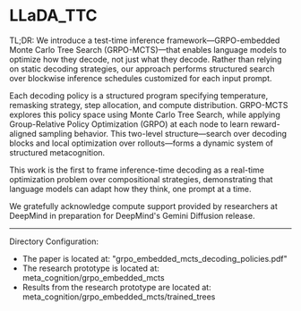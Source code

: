 # LLaDA_TTC
TL;DR: We introduce a test-time inference framework—GRPO-embedded Monte Carlo Tree Search (GRPO-MCTS)—that enables language models to optimize how they decode, not just what they decode. Rather than relying on static decoding strategies, our approach performs structured search over blockwise inference schedules customized for each input prompt. 

Each decoding policy is a structured program specifying temperature, remasking strategy, step allocation, and compute distribution. GRPO-MCTS explores this policy space using Monte Carlo Tree Search, while applying Group-Relative Policy Optimization (GRPO) at each node to learn reward-aligned sampling behavior. This two-level structure—search over decoding blocks and local optimization over rollouts—forms a dynamic system of structured metacognition. 

This work is the first to frame inference-time decoding as a real-time optimization problem over compositional strategies, demonstrating that language models can adapt how they think, one prompt at a time. 

We gratefully acknowledge compute support provided by researchers at DeepMind in preparation for DeepMind's Gemini Diffusion release.

-----------------------------------------------------------------------------------------------------------------------------------------------
Directory Configuration:
* The paper is located at: "grpo_embedded_mcts_decoding_policies.pdf"
* The research prototype is located at: meta_cognition/grpo_embedded_mcts
* Results from the research prototype are located at: meta_cognition/grpo_embedded_mcts/trained_trees